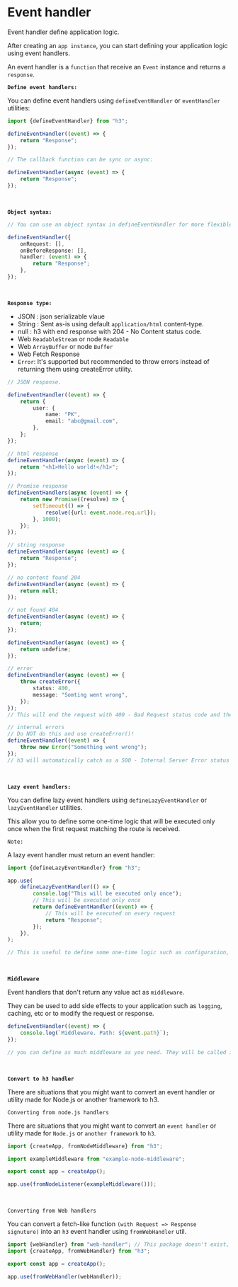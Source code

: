 # Event handler

Event handler define application logic.

After creating an `app instance`, you can start defining your application logic using event handlers.

An event handler is a `function` that receive an `Event` instance and returns a `response`.

**`Define event handlers:`**

You can define event handlers using `defineEventHandler` or `eventHandler` utilities:

```ts
import {defineEventHandler} from "h3";

defineEventHandler((event) => {
	return "Response";
});

// The callback function can be sync or async:

defineEventHandler(async (event) => {
	return "Response";
});
```

<br />

**`Object syntax:`**

```ts
// You can use an object syntax in defineEventHandler for more flexible options.

defineEventHandler({
	onRequest: [],
	onBeforeResponse: [],
	handler: (event) => {
		return "Response";
	},
});
```

<br />

**`Response type:`**

- JSON : json serializable vlaue
- String : Sent as-is using default `application/html` content-type.
- null : h3 with end response with 204 - No Content status code.
- Web `ReadableStream` or node `Readable`
- Web `ArrayBuffer` or node `Buffer`
- Web Fetch Response
- `Error`: It's supported but recommended to throw errors instead of returning them using createError utility.

```ts
// JSON response.

defineEventHandler((event) => {
	return {
		user: {
			name: "PK",
			email: "abc@gmail.com",
		},
	};
});

// html response
defineEventHandler(async (event) => {
	return "<h1>Hello world!</h1>";
});

// Promise response
defineEventHandlers(async (event) => {
	return new Promise((resolve) => {
		setTimeout(() => {
			resolve({url: event.node.req.url});
		}, 1000);
	});
});

// string response
defineEventHandler(async (event) => {
	return "Response";
});

// no content found 204
defineEventHandler(async (event) => {
	return null;
});

// not found 404
defineEventHandler(async (event) => {
	return;
});

defineEventHandler(async (event) => {
	return undefine;
});

// error
defineEventHandler(async (event) => {
	throw createError({
		status: 400,
		message: "Somting went wrong",
	});
});
// This will end the request with 400 - Bad Request status code and the following JSON response:

// internal errors
// Do NOT do this and use createError()!
defineEventHandler((event) => {
	throw new Error("Something went wrong");
});
// h3 will automatically catch as a 500 - Internal Server Error status response considering it an unhandled error.
```

<br />

**`Lazy event handlers:`**

You can define lazy event handlers using `defineLazyEventHandler` or `lazyEventHandler` utilities.

This allow you to define some one-time logic that will be executed only once when the first request matching the route is received.

`Note:`

A lazy event handler must return an event handler:

```ts
import {defineLazyEventHandler} from "h3";

app.use(
	defineLazyEventHandler(() => {
		console.log("This will be executed only once");
		// This will be executed only once
		return defineEventHandler((event) => {
			// This will be executed on every request
			return "Response";
		});
	}),
);

// This is useful to define some one-time logic such as configuration, class initialization, heavy computation, etc.
```

<br />

**`Middleware`**

Event handlers that don't return any value act as `middleware`.

They can be used to add side effects to your application such as `logging`, caching, etc or to modify the request or response.

```ts
defineEventHandler((event) => {
	console.log(`Middleware. Path: ${event.path}`);
});

// you can define as much middleware as you need. They will be called in order of registration.
```

<br />

**`Convert to h3 handler`**

There are situations that you might want to convert an event handler or utility made for Node.js or another framework to h3.

`Converting from node.js handlers`

There are situations that you might want to convert an `event handler` or utility made for `Node.js` or `another framework` to `h3`.

```ts
import {createApp, fromNodeMiddleware} from "h3";

import exampleMiddleware from "example-node-middleware";

export const app = createApp();

app.use(fromNodeListener(exampleMiddleware()));
```

<br />

`Converting from Web handlers`

You can convert a fetch-like function `(with Request => Response signuture)` into an `h3` event handler using `fromWebHandler` util.

```ts
import {webHandler} from "web-handler"; // This package doesn't exist, it's just an example
import {createApp, fromWebHandler} from "h3";

export const app = createApp();

app.use(fromWebHandler(webHandler));
```
